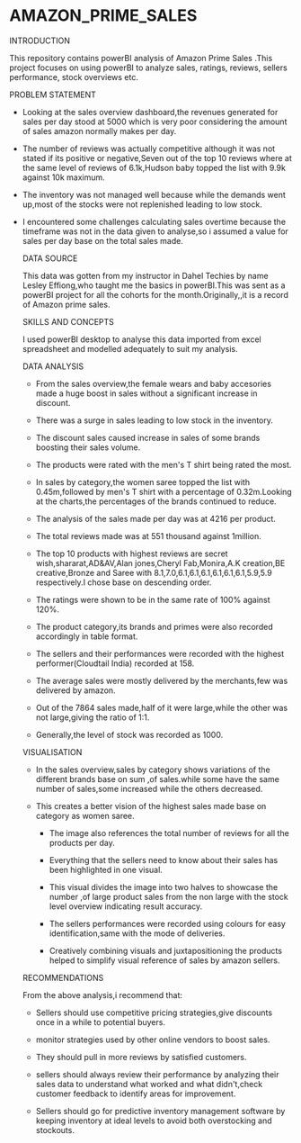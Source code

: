 # AMAZON_PRIME_SALES

INTRODUCTION

This repository contains powerBI analysis of Amazon Prime Sales .This project focuses on using powerBI to analyze sales, ratings, reviews, sellers performance, stock overviews etc.

PROBLEM STATEMENT

- Looking at the sales overview dashboard,the revenues generated for sales per day stood at 5000 which is very poor considering the amount of sales amazon normally makes per day.
   
- The number of reviews was actually competitive although it was not stated if its positive or negative,Seven out of the top 10 reviews where at the same level of reviews of 6.1k,Hudson baby topped the list with 9.9k against 10k maximum.
   
- The inventory was not managed well because while the demands went up,most of the stocks were not replenished leading to low stock.
  

- I encountered some challenges calculating sales overtime because the timeframe was not in the data given to analyse,so i assumed a value for sales per day  base on the 
  total sales made.

  DATA SOURCE

    This data was gotten from my instructor in Dahel Techies by name Lesley Effiong,who taught me the basics in powerBI.This was sent as a powerBI project for all the 
    cohorts  for the month.Originally,,it is a record of Amazon prime sales.

  SKILLS AND CONCEPTS

    I used powerBI desktop to analyse this data imported from excel spreadsheet and modelled adequately to suit my analysis.

  DATA ANALYSIS

    - From the sales overview,the female wears and  baby accesories made a huge boost in sales without a significant increase in discount.

  
    - There was a surge in sales leading to low stock in  the inventory.
 
     
    - The discount sales caused increase in sales of some brands boosting their sales  volume.
 
      
    - The products were rated with the men's T shirt being rated the most.
 
      
    - In sales  by category,the women saree topped the list with 0.45m,followed by men's T shirt with a  percentage of 0.32m.Looking at the charts,the percentages of the 
      brands continued to reduce.

      
    - The analysis of the sales made per day was at 4216  per product.
 
      
    - The total reviews made was at 551 thousand against 1million.
 
      
    - The top 10 products with highest reviews are secret wish,shararat,AD&AV,Alan jones,Cheryl Fab,Monira,A.K creation,BE creative,Bronze and Saree with 
      8.1,7.0,6.1,6.1,6.1,6.1,6.1,6.1,5.9,5.9 respectively.I chose base on descending order.

      
    - The ratings were shown to be in the same rate of 100% against 120%.
 
      
    - The  product category,its brands and primes were also recorded accordingly in table format.
 
      
    - The sellers and their performances were recorded with the highest performer(Cloudtail India) recorded at 158.
 
      
    - The average sales were mostly delivered  by the merchants,few was delivered by amazon.
 
      
    - Out of the 7864 sales made,half of it  were large,while the other was not large,giving the ratio of 1:1.
 
      
    - Generally,the level of stock was recorded as 1000.

  VISUALISATION

  - In the sales overview,sales by category shows variations of the different brands base on sum ,of sales.while some have the same number of sales,some increased while 
    the others decreased.
  
  - This creates a better vision of the highest sales made base on category as women saree.
   
      
    - The image also references the total number of reviews for all the products per day.
   
      
    - Everything that the sellers need to know about their sales has been highlighted in one visual.
   
      
    - This visual divides the image into two halves to showcase the number ,of large product sales from the non large with the stock level overview indicating result 
      accuracy.
 
      
    - The sellers performances were recorded using colours for easy identification,same with the mode of deliveries.
   
      
    - Creatively combining visuals  and juxtapositioning the products helped to simplify visual reference of sales by amazon sellers.

  RECOMMENDATIONS
  

    From the above analysis,i recommend that:

    
    - Sellers should use competitive pricing strategies,give discounts once in a while to potential buyers.
   
    
    - monitor strategies used by other online vendors to boost sales.
      
   
    - They should pull in more reviews by satisfied customers.
      
   
    - sellers should always review their performance by analyzing their sales data to understand what worked and what didn't,check customer feedback to identify areas for 
      improvement.
   
    - Sellers should go for predictive inventory management software by keeping inventory at ideal levels to avoid both overstocking and stockouts.
     





